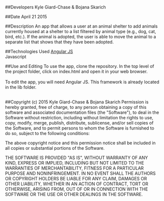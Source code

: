 ##Developers
Kyle Giard-Chase & Bojana Skarich

##Date
April 21 2015



##Description
An app that allows a user at an animal shelter to add animals currently housed at a shelter to a list filtered by animal type (e.g., dog, cat, bird, etc.). If the animal is adopted, the user is able to move the animal to a separate list that shows that they have been adopted. 

##Technologies Used
<a href='https://angularjs.org/'>Angular JS</a> <br>
Javascript


##Use and Editing
To use the app, clone the repository. In the top level of the project folder, click on index.html and open it in your web browser.<br><br>
To edit the app, you will need Angular JS. This framework is already located in the lib folder. <br><br>


##Copyright (c) 2015 Kyle Giard-Chase & Bojana Skarich
Permission is hereby granted, free of charge, to any person obtaining a copy
of this software and associated documentation files (the "Software"), to deal
in the Software without restriction, including without limitation the rights
to use, copy, modify, merge, publish, distribute, sublicense, and/or sell
copies of the Software, and to permit persons to whom the Software is
furnished to do so, subject to the following conditions:

The above copyright notice and this permission notice shall be included in
all copies or substantial portions of the Software.

THE SOFTWARE IS PROVIDED "AS IS", WITHOUT WARRANTY OF ANY KIND, EXPRESS OR
IMPLIED, INCLUDING BUT NOT LIMITED TO THE WARRANTIES OF MERCHANTABILITY,
FITNESS FOR A PARTICULAR PURPOSE AND NONINFRINGEMENT. IN NO EVENT SHALL THE
AUTHORS OR COPYRIGHT HOLDERS BE LIABLE FOR ANY CLAIM, DAMAGES OR OTHER
LIABILITY, WHETHER IN AN ACTION OF CONTRACT, TORT OR OTHERWISE, ARISING FROM,
OUT OF OR IN CONNECTION WITH THE SOFTWARE OR THE USE OR OTHER DEALINGS IN
THE SOFTWARE.
